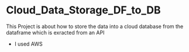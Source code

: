 # Cloud_Data_Storage_DF_to_DB
This Project is about how to store the data into a cloud database from the dataframe which is exracted from an API
- I used AWS
